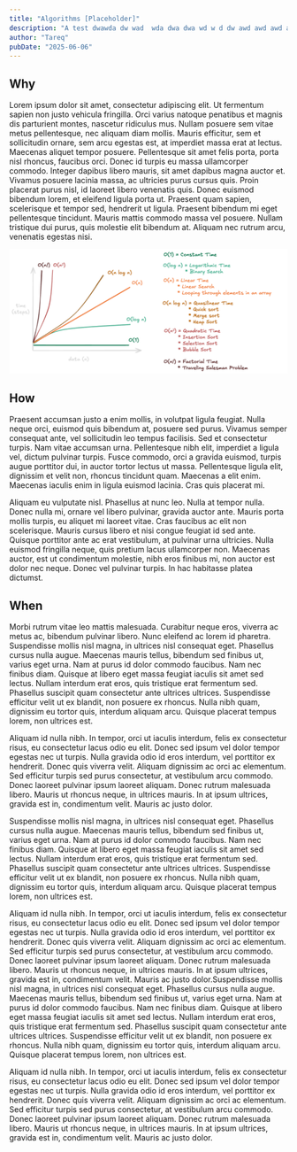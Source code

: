 ```yaml
---
title: "Algorithms [Placeholder]"
description: "A test dwawda dw wad  wda dwa dwa wd w d dw awd awd awd aw wad  wad dw awd adw a dw awd awd awd dw a awd "
author: "Tareq"
pubDate: "2025-06-06"
---
```


## Why

Lorem ipsum dolor sit amet, consectetur adipiscing elit. Ut fermentum sapien non justo vehicula fringilla. Orci varius natoque penatibus et magnis dis parturient montes, nascetur ridiculus mus. Nullam posuere sem vitae metus pellentesque, nec aliquam diam mollis. Mauris efficitur, sem et sollicitudin ornare, sem arcu egestas est, at imperdiet massa erat at lectus. Maecenas aliquet tempor posuere. Pellentesque sit amet felis porta, porta nisl rhoncus, faucibus orci. Donec id turpis eu massa ullamcorper commodo. Integer dapibus libero mauris, sit amet dapibus magna auctor et. Vivamus posuere lacinia massa, ac ultricies purus cursus quis. Proin placerat purus nisl, id laoreet libero venenatis quis. Donec euismod bibendum lorem, et eleifend ligula porta ut. Praesent quam sapien, scelerisque et tempor sed, hendrerit ut ligula. Praesent bibendum mi eget pellentesque tincidunt. Mauris mattis commodo massa vel posuere. Nullam tristique dui purus, quis molestie elit bibendum at. Aliquam nec rutrum arcu, venenatis egestas nisi.

![Avatar](../../images/big-o.png)

## How

Praesent accumsan justo a enim mollis, in volutpat ligula feugiat. Nulla neque orci, euismod quis bibendum at, posuere sed purus. Vivamus semper consequat ante, vel sollicitudin leo tempus facilisis. Sed et consectetur turpis. Nam vitae accumsan urna. Pellentesque nibh elit, imperdiet a ligula vel, dictum pulvinar turpis. Fusce commodo, orci a gravida euismod, turpis augue porttitor dui, in auctor tortor lectus ut massa. Pellentesque ligula elit, dignissim et velit non, rhoncus tincidunt quam. Maecenas a elit enim. Maecenas iaculis enim in ligula euismod lacinia. Cras quis placerat mi.

Aliquam eu vulputate nisl. Phasellus at nunc leo. Nulla at tempor nulla. Donec nulla mi, ornare vel libero pulvinar, gravida auctor ante. Mauris porta mollis turpis, eu aliquet mi laoreet vitae. Cras faucibus ac elit non scelerisque. Mauris cursus libero et nisi congue feugiat id sed ante. Quisque porttitor ante ac erat vestibulum, at pulvinar urna ultricies. Nulla euismod fringilla neque, quis pretium lacus ullamcorper non. Maecenas auctor, est ut condimentum molestie, nibh eros finibus mi, non auctor est dolor nec neque. Donec vel pulvinar turpis. In hac habitasse platea dictumst.

## When

Morbi rutrum vitae leo mattis malesuada. Curabitur neque eros, viverra ac metus ac, bibendum pulvinar libero. Nunc eleifend ac lorem id pharetra. Suspendisse mollis nisl magna, in ultrices nisl consequat eget. Phasellus cursus nulla augue. Maecenas mauris tellus, bibendum sed finibus ut, varius eget urna. Nam at purus id dolor commodo faucibus. Nam nec finibus diam. Quisque at libero eget massa feugiat iaculis sit amet sed lectus. Nullam interdum erat eros, quis tristique erat fermentum sed. Phasellus suscipit quam consectetur ante ultrices ultrices. Suspendisse efficitur velit ut ex blandit, non posuere ex rhoncus. Nulla nibh quam, dignissim eu tortor quis, interdum aliquam arcu. Quisque placerat tempus lorem, non ultrices est.

Aliquam id nulla nibh. In tempor, orci ut iaculis interdum, felis ex consectetur risus, eu consectetur lacus odio eu elit. Donec sed ipsum vel dolor tempor egestas nec ut turpis. Nulla gravida odio id eros interdum, vel porttitor ex hendrerit. Donec quis viverra velit. Aliquam dignissim ac orci ac elementum. Sed efficitur turpis sed purus consectetur, at vestibulum arcu commodo. Donec laoreet pulvinar ipsum laoreet aliquam. Donec rutrum malesuada libero. Mauris ut rhoncus neque, in ultrices mauris. In at ipsum ultrices, gravida est in, condimentum velit. Mauris ac justo dolor.

Suspendisse mollis nisl magna, in ultrices nisl consequat eget. Phasellus cursus nulla augue. Maecenas mauris tellus, bibendum sed finibus ut, varius eget urna. Nam at purus id dolor commodo faucibus. Nam nec finibus diam. Quisque at libero eget massa feugiat iaculis sit amet sed lectus. Nullam interdum erat eros, quis tristique erat fermentum sed. Phasellus suscipit quam consectetur ante ultrices ultrices. Suspendisse efficitur velit ut ex blandit, non posuere ex rhoncus. Nulla nibh quam, dignissim eu tortor quis, interdum aliquam arcu. Quisque placerat tempus lorem, non ultrices est.

Aliquam id nulla nibh. In tempor, orci ut iaculis interdum, felis ex consectetur risus, eu consectetur lacus odio eu elit. Donec sed ipsum vel dolor tempor egestas nec ut turpis. Nulla gravida odio id eros interdum, vel porttitor ex hendrerit. Donec quis viverra velit. Aliquam dignissim ac orci ac elementum. Sed efficitur turpis sed purus consectetur, at vestibulum arcu commodo. Donec laoreet pulvinar ipsum laoreet aliquam. Donec rutrum malesuada libero. Mauris ut rhoncus neque, in ultrices mauris. In at ipsum ultrices, gravida est in, condimentum velit. Mauris ac justo dolor.Suspendisse mollis nisl magna, in ultrices nisl consequat eget. Phasellus cursus nulla augue. Maecenas mauris tellus, bibendum sed finibus ut, varius eget urna. Nam at purus id dolor commodo faucibus. Nam nec finibus diam. Quisque at libero eget massa feugiat iaculis sit amet sed lectus. Nullam interdum erat eros, quis tristique erat fermentum sed. Phasellus suscipit quam consectetur ante ultrices ultrices. Suspendisse efficitur velit ut ex blandit, non posuere ex rhoncus. Nulla nibh quam, dignissim eu tortor quis, interdum aliquam arcu. Quisque placerat tempus lorem, non ultrices est.

Aliquam id nulla nibh. In tempor, orci ut iaculis interdum, felis ex consectetur risus, eu consectetur lacus odio eu elit. Donec sed ipsum vel dolor tempor egestas nec ut turpis. Nulla gravida odio id eros interdum, vel porttitor ex hendrerit. Donec quis viverra velit. Aliquam dignissim ac orci ac elementum. Sed efficitur turpis sed purus consectetur, at vestibulum arcu commodo. Donec laoreet pulvinar ipsum laoreet aliquam. Donec rutrum malesuada libero. Mauris ut rhoncus neque, in ultrices mauris. In at ipsum ultrices, gravida est in, condimentum velit. Mauris ac justo dolor.
